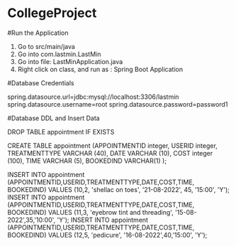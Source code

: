 # CollegeProject


#Run the Application
1. Go to src/main/java 
2. Go into com.lastmin.LastMin
3. Go into file: LastMinApplication.java
4. Right click on class, and run as : Spring Boot Application


#Database Credentials

spring.datasource.url=jdbc:mysql://localhost:3306/lastmin
spring.datasource.username=root
spring.datasource.password=password1

#Database DDL and Insert Data

DROP TABLE appointment IF EXISTS

CREATE TABLE appointment
	(APPOINTMENTID integer,
	USERID integer,
	TREATMENTTYPE VARCHAR (40),
	DATE VARCHAR (10),
	COST integer (100),
	TIME VARCHAR (5),
	BOOKEDIND VARCHAR(1)
);

INSERT INTO appointment (APPOINTMENTID,USERID,TREATMENTTYPE,DATE,COST,TIME, BOOKEDIND) VALUES (10,2, 'shellac on toes', '21-08-2022', 45, '15:00', 'Y');
INSERT INTO appointment (APPOINTMENTID,USERID,TREATMENTTYPE,DATE,COST,TIME, BOOKEDIND) VALUES (11,3, 'eyebrow tint and threading', '15-08-2022',35,'10:00', 'Y');
INSERT INTO appointment (APPOINTMENTID,USERID,TREATMENTTYPE,DATE,COST,TIME, BOOKEDIND) VALUES (12,5, 'pedicure', '16-08-2022',40,'15:00', 'Y');

